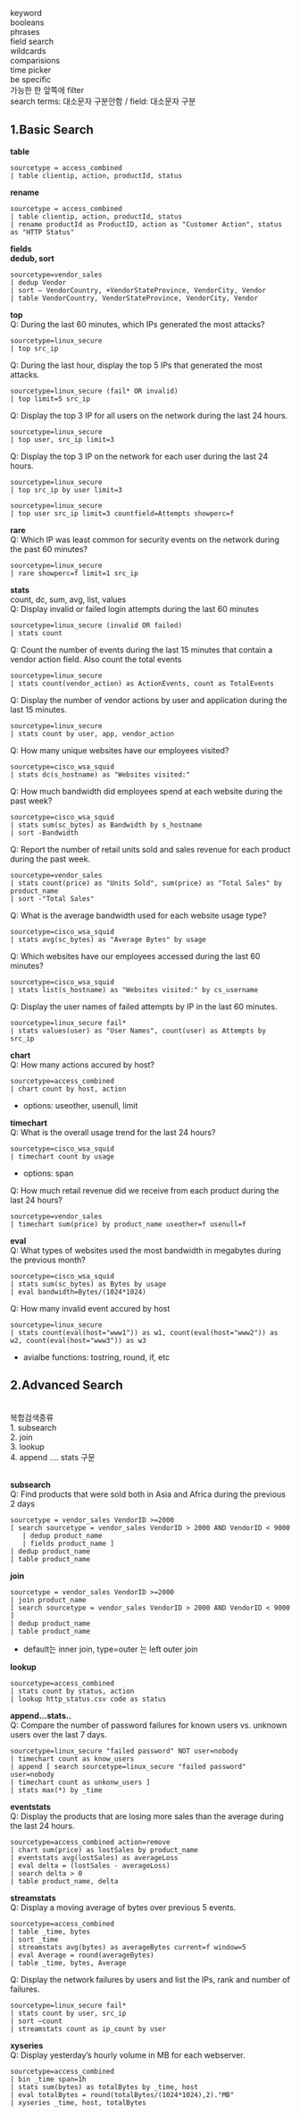 keyword<br>
booleans<br>
phrases<br>
field search<br>
wildcards<br>
comparisions<br>
time picker<br>
be specific<br>
가능한 한 앞쪽에 filter<br>
search terms: 대소문자 구분안함 / field: 대소문자 구분<br>

## 1.Basic Search
**table**
```
sourcetype = access_combined 
| table clientip, action, productId, status
```

**rename**
```
sourcetype = access_combined 
| table clientip, action, productId, status
| rename productId as ProductID, action as "Customer Action", status as "HTTP Status"
```
**fields**
<br>
**dedub, sort**
```
sourcetype=vendor_sales
| dedup Vendor
| sort – VendorCountry, +VendorStateProvince, VendorCity, Vendor
| table VendorCountry, VendorStateProvince, VendorCity, Vendor
```
**top**
<br>
Q: During the last 60 minutes, which IPs generated the most attacks?
```
sourcetype=linux_secure
| top src_ip
```
Q: During the last hour, display the top 5 IPs that generated the most attacks.
```
sourcetype=linux_secure (fail* OR invalid) 
| top limit=5 src_ip 
```
Q: Display the top 3 IP for all users on the network during the last 24 hours.
```
sourcetype=linux_secure 
| top user, src_ip limit=3 
```
Q: Display the top 3 IP on the network for each user during the last 24 hours.
```
sourcetype=linux_secure 
| top src_ip by user limit=3 
```
```
sourcetype=linux_secure 
| top user src_ip limit=3 countfield=Attempts showperc=f
```
**rare**
<br>
 Q: Which IP was least common for security events on the network during the past 60 minutes?
 ```
 sourcetype=linux_secure 
| rare showperc=f limit=1 src_ip
 ```
**stats**
<br>
count, dc, sum, avg, list, values
<br>
Q: Display invalid or failed login attempts during the last 60 minutes
```
sourcetype=linux_secure (invalid OR failed) 
| stats count 
```
Q: Count the number of events during the last 15 minutes that contain a vendor action field. Also count the total events
```
sourcetype=linux_secure 
| stats count(vendor_action) as ActionEvents, count as TotalEvents
```
Q: Display the number of vendor actions  by user and application during the last 15 minutes.
```
sourcetype=linux_secure
| stats count by user, app, vendor_action
```
Q: How many unique websites have our employees visited?
```
sourcetype=cisco_wsa_squid 
| stats dc(s_hostname) as "Websites visited:"
```
Q: How much bandwidth did employees spend at each website during the past week?
```
sourcetype=cisco_wsa_squid
| stats sum(sc_bytes) as Bandwidth by s_hostname 
| sort -Bandwidth 
```
Q: Report the number of retail units sold and sales revenue for each product during the past week. 
```
sourcetype=vendor_sales
| stats count(price) as "Units Sold", sum(price) as "Total Sales" by product_name
| sort -"Total Sales" 
```
Q: What is the average bandwidth used for each website usage type?
```
sourcetype=cisco_wsa_squid
| stats avg(sc_bytes) as "Average Bytes" by usage
```
Q: Which websites have our employees accessed during the last 60 minutes?
```
sourcetype=cisco_wsa_squid 
| stats list(s_hostname) as "Websites visited:" by cs_username
```
Q: Display the user names of failed attempts by IP in the last 60 minutes. 
```
sourcetype=linux_secure fail* 
| stats values(user) as "User Names", count(user) as Attempts by src_ip
```

**chart**
<br>
Q: How many actions accured by host?
```
sourcetype=access_combined 
| chart count by host, action
```
- options: useother, usenull, limit

**timechart**
<br>
Q: What is the overall usage trend for the last 24 hours?
```
sourcetype=cisco_wsa_squid 
| timechart count by usage
```
- options: span

Q: How much retail revenue did we receive from each product during the last 24 hours?
```
sourcetype=vendor_sales 
| timechart sum(price) by product_name useother=f usenull=f
```
**eval**
<br>
Q: What types of websites used the most bandwidth in megabytes during the previous month?
```
sourcetype=cisco_wsa_squid
| stats sum(sc_bytes) as Bytes by usage 
| eval bandwidth=Bytes/(1024*1024)
```
Q: How many invalid event accured by host
```
sourcetype=linux_secure 
| stats count(eval(host="www1")) as w1, count(eval(host="www2")) as w2, count(eval(host="www3")) as w3
```
- avialbe functions: tostring, round, if, etc

## 2.Advanced Search
<br>
복합검색종류<br>
1. subsearch<br>
2. join<br>
3. lookup<br>
4. append .... stats 구문<br><br>

**subsearch**
<br>
Q: Find products that were sold both in Asia and Africa during the previous 2 days
```
sourcetype = vendor_sales VendorID >=2000
[ search sourcetype = vendor_sales VendorID > 2000 AND VendorID < 9000
   | dedup product_name
   | fields product_name ] 
| dedup product_name
| table product_name
```
**join**
```
sourcetype = vendor_sales VendorID >=2000
| join product_name
[ search sourcetype = vendor_sales VendorID > 2000 AND VendorID < 9000 ]
| dedup product_name
| table product_name
```
- default는 inner join, type=outer 는 left outer join

**lookup**
```
sourcetype=access_combined 
| stats count by status, action 
| lookup http_status.csv code as status
```
**append...stats..**
<br>
Q: Compare the number of password failures for known users vs. unknown users over the last 7 days.
```
sourcetype=linux_secure "failed password" NOT user=nobody
| timechart count as know_users
| append [ search sourcetype=linux_secure "failed password" user=nobody
| timechart count as unkonw_users ]
| stats max(*) by _time
```
**eventstats**
<br>
Q: Display the products that are losing more sales than the average during the last 24 hours.

```
sourcetype=access_combined action=remove
| chart sum(price) as lostSales by product_name
| eventstats avg(lostSales) as averageLoss
| eval delta = (lostSales - averageLoss)
| search delta > 0
| table product_name, delta
```
**streamstats**
<br>
Q: Display a moving average of bytes over previous 5 events.
```
sourcetype=access_combined
| table _time, bytes
| sort _time
| streamstats avg(bytes) as averageBytes current=f window=5
| eval Average = round(averageBytes)
| table _time, bytes, Average
```
Q: Display the network failures by users and list the IPs, rank and number of failures.
```
sourcetype=linux_secure fail*
| stats count by user, src_ip
| sort –count
| streamstats count as ip_count by user
```
**xyseries**
<br>
Q: Display yesterday’s hourly volume in MB for each webserver.
```
sourcetype=access_combined
| bin _time span=1h
| stats sum(bytes) as totalBytes by _time, host
| eval totalBytes = round(totalBytes/(1024*1024),2)."MB"
| xyseries _time, host, totalBytes
```
